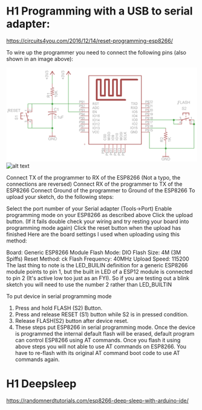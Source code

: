 # H1 Programming with a USB to serial adapter:
https://circuits4you.com/2016/12/14/reset-programming-esp8266/

To wire up the programmer you need to connect the following pins (also shown in an image above):

![alt text](https://raw.githubusercontent.com/staceyszigeti/OwnTestCollection/master/esp12f_deepsleep-test/ESP8266-Programming-Circuit.png)
![alt text](https://www.allaboutcircuits.com/uploads/articles/20170323-lee-wifieye-circuit-pgm-1.jpg)

Connect TX of the programmer to RX of the ESP8266 (Not a typo, the connections are reversed)
Connect RX of the programmer to TX of the ESP8266
Connect Ground of the programmer to Ground of the ESP8266
To upload your sketch, do the following steps:

Select the port number of your Serial adapter (Tools->Port)
Enable programming mode on your ESP8266 as described above
Click the upload button. (If it fails double check your wiring and try resting your board into programming mode again)
Click the reset button when the upload has finished
Here are the board settings I used when uploading using this method:

Board: Generic ESP8266 Module
Flash Mode: DIO
Flash Size: 4M (3M Spiffs)
Reset Method: ck
Flash Frequency: 40MHz
Upload Speed: 115200
The last thing to note is the LED_BUILIN definition for a generic ESP8266 module points to pin 1, but the built in LED of a ESP12 module is connected to pin 2 (It's active low too just as an FYI). So if you are testing out a blink sketch you will need to use the number 2 rather than LED_BUILTIN


To put device in serial programming mode
1. Press and hold FLASH (S2) Button.
2. Press and release RESET (S1) button while S2 is in pressed condition.
3. Release FLASH(S2) button after device reset.
4. These steps put ESP8266 in serial programming mode.
Once the device is programmed the internal default flash will be erased, default program can control ESP8266 using AT commands. Once you flash it using above steps you will not able to use AT commands on ESP8266. You have to re-flash with its original AT command boot code to use AT commands again.

# H1 Deepsleep
https://randomnerdtutorials.com/esp8266-deep-sleep-with-arduino-ide/
